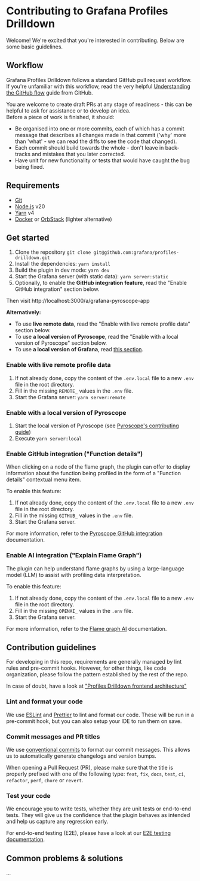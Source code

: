 # Contributing to Grafana Profiles Drilldown

Welcome! We're excited that you're interested in contributing. Below are some basic guidelines.

## Workflow

Grafana Profiles Drilldown follows a standard GitHub pull request workflow. If you're unfamiliar with this workflow, read the very helpful [Understanding the GitHub flow](https://guides.github.com/introduction/flow/) guide from GitHub.

You are welcome to create draft PRs at any stage of readiness - this
can be helpful to ask for assistance or to develop an idea.  
Before a piece of work is finished, it should:

- Be organised into one or more commits, each of which has a commit message that describes all changes made in that commit ('why' more than 'what' - we can read the diffs to see the code that changed).
- Each commit should build towards the whole - don't leave in back-tracks and mistakes that you later corrected.
- Have unit for new functionality or tests that would have caught the bug being fixed.

## Requirements

- [Git](https://git-scm.com/downloads)
- [Node.js](https://nodejs.org/en) v20
- [Yarn](https://yarnpkg.com/) v4
- [Docker](https://www.docker.com/get-started/) or [OrbStack](https://orbstack.dev/download) (lighter alternative)

## Get started

1. Clone the repository `git clone git@github.com:grafana/profiles-drilldown.git`
2. Install the dependencies: `yarn install`
3. Build the plugin in dev mode: `yarn dev`
4. Start the Grafana server (with static data): `yarn server:static`
5. Optionally, to enable the **GitHub integration feature**, read the "Enable GitHub integration" section below.

Then visit http://localhost:3000/a/grafana-pyroscope-app

**Alternatively:**

- To use **live remote data**, read the "Enable with live remote profile data" section below.
- To use **a local version of Pyroscope**, read the "Enable with a local version of Pyroscope" section below.
- To use **a local version of Grafana**, read [this section](./GRAFANA-CROSS-DEVELOPMENT.md).

### Enable with live remote profile data

1. If not already done, copy the content of the `.env.local` file to a new `.env` file in the root directory.
2. Fill in the missing `REMOTE_` values in the `.env` file.
3. Start the Grafana server: `yarn server:remote`

### Enable with a local version of Pyroscope

1. Start the local version of Pyroscope (see [Pyroscope's contributing guide](https://github.com/grafana/pyroscope/tree/main/docs/internal/contributing))
2. Execute `yarn server:local`

### Enable GitHub integration ("Function details")

When clicking on a node of the flame graph, the plugin can offer to display information about the function being profiled in the form of a "Function details" contextual menu item.

To enable this feature:

1. If not already done, copy the content of the `.env.local` file to a new `.env` file in the root directory.
2. Fill in the missing `GITHUB_` values in the `.env` file.
3. Start the Grafana server.

For more information, refer to the [Pyroscope GitHub integration](https://grafana.com/docs/grafana-cloud/monitor-applications/profiles/pyroscope-github-integration/) documentation.

### Enable AI integration ("Explain Flame Graph")

The plugin can help understand flame graphs by using a large-language model (LLM) to assist with profiling data interpretation.

To enable this feature:

1. If not already done, copy the content of the `.env.local` file to a new `.env` file in the root directory.
2. Fill in the missing `OPENAI_` values in the `.env` file.
3. Start the Grafana server.

For more information, refer to the [Flame graph AI](https://grafana.com/docs/grafana-cloud/monitor-applications/profiles/flamegraph-ai/) documentation.

## Contribution guidelines

For developing in this repo, requirements are generally managed by lint rules and pre-commit hooks. However, for other things, like code organization, please follow the pattern established by the rest of the repo.

In case of doubt, have a look at ["Profiles Drilldown frontend architecture"](./CODE-ARCHITECTURE.md)

### Lint and format your code

We use [ESLint](https://eslint.org/) and [Prettier](https://prettier.io/) to lint and format our code. These will be run in a pre-commit hook, but you can also setup your IDE to run them on save.

### Commit messages and PR titles

We use [conventional commits](https://www.conventionalcommits.org/) to format our commit messages. This allows us to automatically generate changelogs and version bumps.

When opening a Pull Request (PR), please make sure that the title is properly prefixed with one of the following type: `feat`, `fix`, `docs`, `test`, `ci`, `refactor`, `perf`, `chore` or `revert`.

### Test your code

We encourage you to write tests, whether they are unit tests or end-to-end tests. They will give us the confidence that the plugin behaves as intended and help us capture any regression early.

For end-to-end testing (E2E), please have a look at our [E2E testing documentation](../e2e/README.md).

## Common problems & solutions

...
